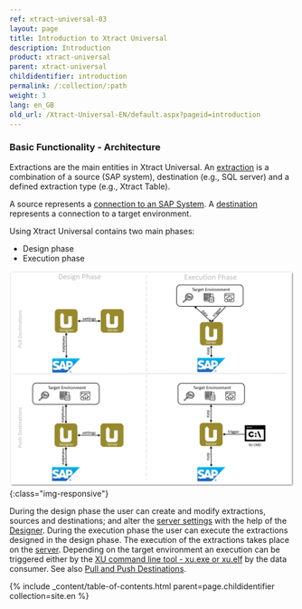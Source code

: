 ```yaml
---
ref: xtract-universal-03
layout: page
title: Introduction to Xtract Universal
description: Introduction
product: xtract-universal
parent: xtract-universal
childidentifier: introduction
permalink: /:collection/:path
weight: 3
lang: en_GB
old_url: /Xtract-Universal-EN/default.aspx?pageid=introduction
---
```


### Basic Functionality - Architecture

Extractions are the main entities in Xtract Universal. An [extraction](./getting-started/define-a-table-extraction) is a combination of a source (SAP system), 
destination (e.g., SQL server) and a defined extraction type (e.g., Xtract Table). 


A source represents a [connection to an SAP System](./introduction/sap-connection). A [destination](./destinations) represents a connection to a target environment.


Using Xtract Universal contains two main phases:
- Design phase
- Execution phase

![xu-arch-01](/img/content/xu/xu-arch-01.png){:class="img-responsive"}

During the design phase the user can create and modify extractions, sources and destinations; and alter the [server settings](./server/server-settings) with the help of the [Designer](./getting-started/designer-overview).
During the execution phase the user can execute the extractions designed in the design phase. 
The execution of the extractions takes place on the [server](./server). Depending on the target environment an execution can be triggered either by the [XU command line tool - xu.exe or xu.elf](./advanced-techniques/scheduling_extraction) by the data consumer. See also [Pull and Push Destinations](./destinations#pull-and-push-destinations). 

{% include _content/table-of-contents.html parent=page.childidentifier collection=site.en %}
